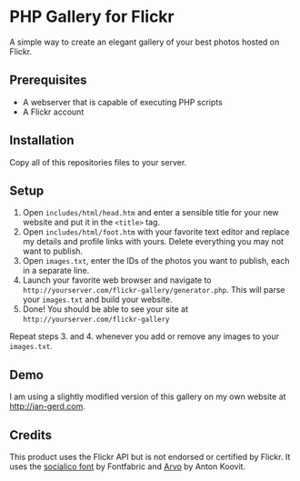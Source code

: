 PHP Gallery for Flickr
======================

A simple way to create an elegant gallery of your best photos hosted on Flickr.

Prerequisites
-------------
- A webserver that is capable of executing PHP scripts
- A Flickr account

Installation
------------
Copy all of this repositories files to your server.

Setup
-----
1. Open `includes/html/head.htm` and enter a sensible title for your new website and put it in the `<title>` tag.
2. Open `includes/html/foot.htm` with your favorite text editor and replace my details and profile links with yours. Delete everything you may not want to publish.
3. Open `images.txt`, enter the IDs of the photos you want to publish, each in a separate line.
4. Launch your favorite web browser and navigate to `http://yourserver.com/flickr-gallery/generator.php`. This will parse your `images.txt` and build your website.
5. Done! You should be able to see your site at `http://yourserver.com/flickr-gallery`

Repeat steps 3. and 4. whenever you add or remove any images to your `images.txt`.

Demo
----
I am using a slightly modified version of this gallery on my own website at http://jan-gerd.com.

Credits
-------
This product uses the Flickr API but is not endorsed or certified by Flickr. It uses the [socialico font](http://fontfabric.com/social-media-icons-pack/) by Fontfabric and [Arvo](http://files.korkork.com/index.php?/fonts/arvo/) by Anton Koovit.
